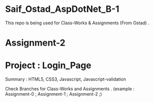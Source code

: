 # Saif_Ostad_AspDotNet_B-1
This repo is being used for Class-Works & Assignments (From Ostad) .


# Assignment-2
# Project : Login_Page
Summary : HTML5, CSS3, Javascript, Javascript-validation


Check Branches for Class-Works and Assignments .
(example : Assignment-0 ; Assignment-1 ; Assignment-2 ;)
